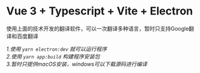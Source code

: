 # Vue 3 + Typescript + Vite + Electron

使用上面的技术开发的翻译软件，可以一次翻译多种语言，暂时只支持Google翻译和百度翻译

_1.使用 `yarn electron:dev` 就可以运行程序_ <br>
_2.使用 `yarn app:build` 构建程序安装包_ <br>
_3.暂时只提供macOS安装，windows可以下载源码进行编译_ 
